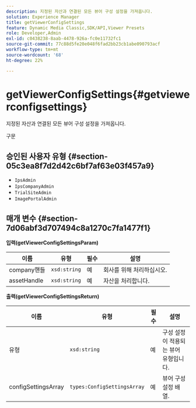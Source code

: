 ```yaml
---
description: 지정된 자산과 연결된 모든 뷰어 구성 설정을 가져옵니다.
solution: Experience Manager
title: getViewerConfigSettings
feature: Dynamic Media Classic,SDK/API,Viewer Presets
role: Developer,Admin
exl-id: c0438238-8aab-4478-926a-fc0e11732fc1
source-git-commit: 77c88d5fe20e048f6fad2bb23cb1abe090793acf
workflow-type: tm+mt
source-wordcount: '68'
ht-degree: 22%

---
```


# getViewerConfigSettings{#getviewerconfigsettings}

지정된 자산과 연결된 모든 뷰어 구성 설정을 가져옵니다.

구문

## 승인된 사용자 유형 {#section-05c3ea8f7d2d42c6bf7af63e03f457a9}

* `IpsAdmin`
* `IpsCompanyAdmin`
* `TrialSiteAdmin`
* `ImagePortalAdmin`

## 매개 변수 {#section-7d06abf3d707494c8a1270c7fa1477f1}

**입력(getViewerConfigSettingsParam)**

| 이름 | 유형 | 필수 | 설명 |
|---|---|---|---|
| company핸들 | `xsd:string` | 예 | 회사를 위해 처리하십시오. |
| assetHandle | `xsd:string` | 예 | 자산을 처리합니다. |

**출력(getViewerConfigSettingsReturn)**

| 이름 | 유형 | 필수 | 설명 |
|---|---|---|---|
| 유형 | `xsd:string` | 예 | 구성 설정이 적용되는 뷰어 유형입니다. |
| configSettingsArray | `types:ConfigSettingsArray` | 예 | 뷰어 구성 설정 배열. |
